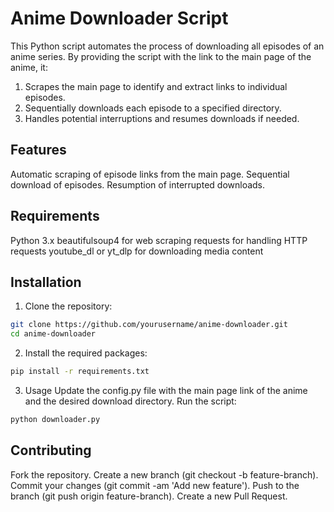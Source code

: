 # Anime Downloader Script

This Python script automates the process of downloading all episodes of an anime series. By providing the script with the link to the main page of the anime, it:

1. Scrapes the main page to identify and extract links to individual episodes.
2. Sequentially downloads each episode to a specified directory.
3. Handles potential interruptions and resumes downloads if needed.


## Features
Automatic scraping of episode links from the main page.
Sequential download of episodes.
Resumption of interrupted downloads.


## Requirements
Python 3.x
beautifulsoup4 for web scraping
requests for handling HTTP requests
youtube_dl or yt_dlp for downloading media content


## Installation

1. Clone the repository:
``` bash
git clone https://github.com/yourusername/anime-downloader.git
cd anime-downloader
```

2. Install the required packages:
``` bash
pip install -r requirements.txt
```

3. Usage
Update the config.py file with the main page link of the anime and the desired download directory.
Run the script:
``` bash
python downloader.py
```


## Contributing

Fork the repository.
Create a new branch (git checkout -b feature-branch).
Commit your changes (git commit -am 'Add new feature').
Push to the branch (git push origin feature-branch).
Create a new Pull Request.
